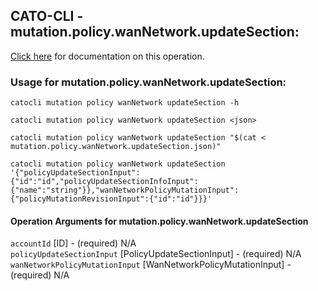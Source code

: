 
## CATO-CLI - mutation.policy.wanNetwork.updateSection:
[Click here](https://api.catonetworks.com/documentation/#mutation-mutation.policy.wanNetwork.updateSection) for documentation on this operation.

### Usage for mutation.policy.wanNetwork.updateSection:

`catocli mutation policy wanNetwork updateSection -h`

`catocli mutation policy wanNetwork updateSection <json>`

`catocli mutation policy wanNetwork updateSection "$(cat < mutation.policy.wanNetwork.updateSection.json)"`

`catocli mutation policy wanNetwork updateSection '{"policyUpdateSectionInput":{"id":"id","policyUpdateSectionInfoInput":{"name":"string"}},"wanNetworkPolicyMutationInput":{"policyMutationRevisionInput":{"id":"id"}}}'`


#### Operation Arguments for mutation.policy.wanNetwork.updateSection ####

`accountId` [ID] - (required) N/A    
`policyUpdateSectionInput` [PolicyUpdateSectionInput] - (required) N/A    
`wanNetworkPolicyMutationInput` [WanNetworkPolicyMutationInput] - (required) N/A    
